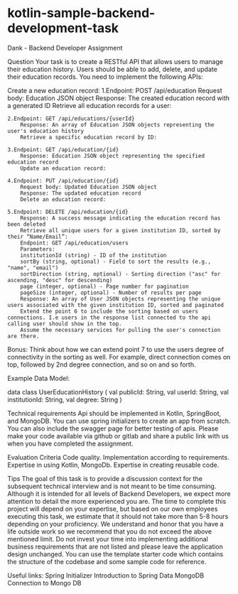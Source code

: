 # kotlin-sample-backend-development-task
Dank - Backend Developer Assignment 

Question
Your task is to create a RESTful API that allows users to manage their education history. Users should be able to add, delete, and update their education 
records. You need to implement the following APIs:

Create a new education record:
	1.Endpoint: POST /api/education
		Request body: Education JSON object
		Response: The created education record with a generated ID
		Retrieve all education records for a user:
		
	2.Endpoint: GET /api/educations/{userId}
		Response: An array of Education JSON objects representing the user's education history
		Retrieve a specific education record by ID:
		
	3.Endpoint: GET /api/education/{id}
		Response: Education JSON object representing the specified education record
		Update an education record:
		
	4.Endpoint: PUT /api/education/{id}
		Request body: Updated Education JSON object
		Response: The updated education record
		Delete an education record:
		
	5.Endpoint: DELETE /api/education/{id}
		Response: A success message indicating the education record has been deleted
		Retrieve all unique users for a given institution ID, sorted by their “Name/Email”:
		Endpoint: GET /api/education/users
		Parameters:
		institutionId (string) - ID of the institution
		sortBy (string, optional) - Field to sort the results (e.g., "name", "email")
		sortDirection (string, optional) - Sorting direction ("asc" for ascending, "desc" for descending)
		page (integer, optional) - Page number for pagination
		pageSize (integer, optional) - Number of results per page
		Response: An array of User JSON objects representing the unique users associated with the given institution ID, sorted and paginated
		Extend the point 6 to include the sorting based on users connections. I.e users in the response list connected to the api calling user should show in the top.
		Assume the necessary services for pulling the user's connection are there. 
		
Bonus: 
Think about how we can extend point 7 to use the users degree of connectivity in the sorting as well. For example, direct connection comes on top, followed by 
2nd degree connection, and so on and so forth.

Example Data Model:
	
data class UserEducationHistory (
   val publicId: String,
   val userId: String,
   val institutionId: String,
   val degree: String
)


Technical requirements 
Api should be implemented in Kotlin, SpringBoot, and MongoDB.
You can use spring initializers to create an app from scratch.
You can also include the swagger page for better testing of apis.
Please make your code available via github or gitlab and share a public link with us when you have completed the assignment.

Evaluation Criteria 
Code quality.
Implementation according to requirements.
Expertise in using Kotlin, MongoDb.
Expertise in creating reusable code.

Tips 
The goal of this task is to provide a discussion context for the subsequent technical interview and is not meant to be time consuming. Although it is intended 
for all levels of Backend Developers, we expect more attention to detail the more experienced you are.
The time to complete this project will depend on your expertise, but based on our own employees executing this task, we estimate that it should not take more 
than 5-8 hours depending on your proficiency. We understand and honor that you have a life outside work so we recommend that you do not exceed the above 
mentioned limit.
Do not invest your time into implementing additional business requirements that are not listed and please leave the application design unchanged.
You can use the template starter code which contains the structure of the codebase and some sample code for reference. 

Useful links:
Spring Initializer
Introduction to Spring Data MongoDB
Connection to Mongo DB

